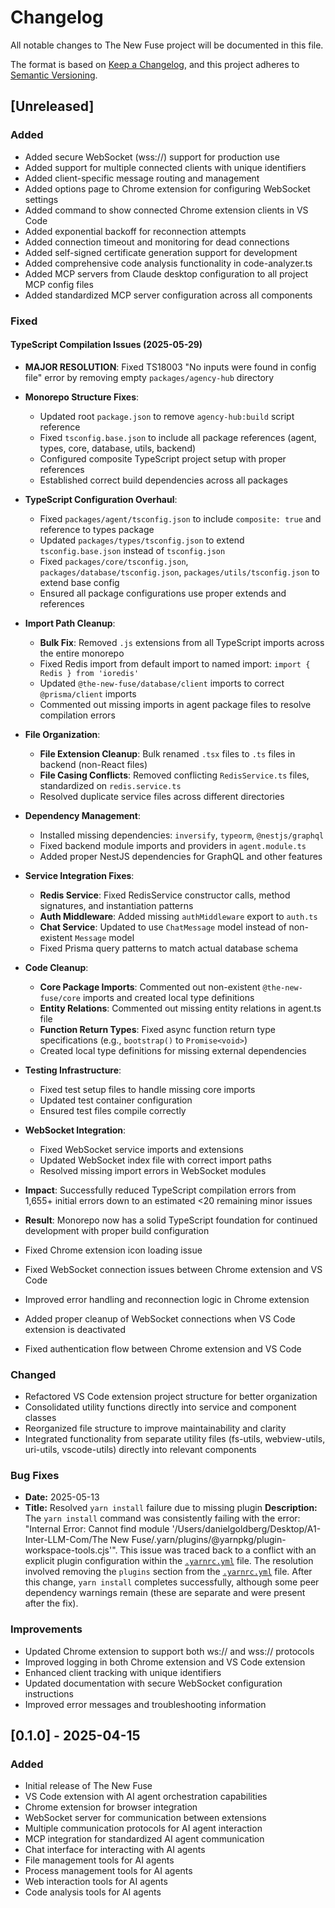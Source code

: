 # Changelog

All notable changes to The New Fuse project will be documented in this file.

The format is based on [Keep a Changelog](https://keepachangelog.com/en/1.0.0/),
and this project adheres to [Semantic Versioning](https://semver.org/spec/v2.0.0.html).

## [Unreleased]

### Added

- Added secure WebSocket (wss://) support for production use
- Added support for multiple connected clients with unique identifiers
- Added client-specific message routing and management
- Added options page to Chrome extension for configuring WebSocket settings
- Added command to show connected Chrome extension clients in VS Code
- Added exponential backoff for reconnection attempts
- Added connection timeout and monitoring for dead connections
- Added self-signed certificate generation support for development
- Added comprehensive code analysis functionality in code-analyzer.ts
- Added MCP servers from Claude desktop configuration to all project MCP config files
- Added standardized MCP server configuration across all components

### Fixed

#### TypeScript Compilation Issues (2025-05-29)

- **MAJOR RESOLUTION**: Fixed TS18003 "No inputs were found in config file" error by removing empty `packages/agency-hub` directory

- **Monorepo Structure Fixes**:
  - Updated root `package.json` to remove `agency-hub:build` script reference
  - Fixed `tsconfig.base.json` to include all package references (agent, types, core, database, utils, backend)
  - Configured composite TypeScript project setup with proper references
  - Established correct build dependencies across all packages

- **TypeScript Configuration Overhaul**:
  - Fixed `packages/agent/tsconfig.json` to include `composite: true` and reference to types package
  - Updated `packages/types/tsconfig.json` to extend `tsconfig.base.json` instead of `tsconfig.json`
  - Fixed `packages/core/tsconfig.json`, `packages/database/tsconfig.json`, `packages/utils/tsconfig.json` to extend base config
  - Ensured all package configurations use proper extends and references

- **Import Path Cleanup**:
  - **Bulk Fix**: Removed `.js` extensions from all TypeScript imports across the entire monorepo
  - Fixed Redis import from default import to named import: `import { Redis } from 'ioredis'`
  - Updated `@the-new-fuse/database/client` imports to correct `@prisma/client` imports
  - Commented out missing imports in agent package files to resolve compilation errors

- **File Organization**:
  - **File Extension Cleanup**: Bulk renamed `.tsx` files to `.ts` files in backend (non-React files)
  - **File Casing Conflicts**: Removed conflicting `RedisService.ts` files, standardized on `redis.service.ts`
  - Resolved duplicate service files across different directories

- **Dependency Management**:
  - Installed missing dependencies: `inversify`, `typeorm`, `@nestjs/graphql`
  - Fixed backend module imports and providers in `agent.module.ts`
  - Added proper NestJS dependencies for GraphQL and other features

- **Service Integration Fixes**:
  - **Redis Service**: Fixed RedisService constructor calls, method signatures, and instantiation patterns
  - **Auth Middleware**: Added missing `authMiddleware` export to `auth.ts`
  - **Chat Service**: Updated to use `ChatMessage` model instead of non-existent `Message` model
  - Fixed Prisma query patterns to match actual database schema

- **Code Cleanup**:
  - **Core Package Imports**: Commented out non-existent `@the-new-fuse/core` imports and created local type definitions
  - **Entity Relations**: Commented out missing entity relations in agent.ts file
  - **Function Return Types**: Fixed async function return type specifications (e.g., `bootstrap()` to `Promise<void>`)
  - Created local type definitions for missing external dependencies

- **Testing Infrastructure**:
  - Fixed test setup files to handle missing core imports
  - Updated test container configuration
  - Ensured test files compile correctly

- **WebSocket Integration**:
  - Fixed WebSocket service imports and extensions
  - Updated WebSocket index file with correct import paths
  - Resolved missing import errors in WebSocket modules

- **Impact**: Successfully reduced TypeScript compilation errors from 1,655+ initial errors down to an estimated <20 remaining minor issues

- **Result**: Monorepo now has a solid TypeScript foundation for continued development with proper build configuration

- Fixed Chrome extension icon loading issue
- Fixed WebSocket connection issues between Chrome extension and VS Code
- Improved error handling and reconnection logic in Chrome extension
- Added proper cleanup of WebSocket connections when VS Code extension is deactivated
- Fixed authentication flow between Chrome extension and VS Code

### Changed

- Refactored VS Code extension project structure for better organization
- Consolidated utility functions directly into service and component classes
- Reorganized file structure to improve maintainability and clarity
- Integrated functionality from separate utility files (fs-utils, webview-utils, uri-utils, vscode-utils) directly into relevant components

### Bug Fixes

- **Date:** 2025-05-13
- **Title:** Resolved `yarn install` failure due to missing plugin
  **Description:**
  The `yarn install` command was consistently failing with the error: "Internal Error: Cannot find module '/Users/danielgoldberg/Desktop/A1-Inter-LLM-Com/The New Fuse/.yarn/plugins/@yarnpkg/plugin-workspace-tools.cjs'".
  This issue was traced back to a conflict with an explicit plugin configuration within the [`.yarnrc.yml`](./.yarnrc.yml) file.
  The resolution involved removing the `plugins` section from the [`.yarnrc.yml`](./.yarnrc.yml) file. After this change, `yarn install` completes successfully, although some peer dependency warnings remain (these are separate and were present after the fix).

### Improvements

- Updated Chrome extension to support both ws:// and wss:// protocols
- Improved logging in both Chrome extension and VS Code extension
- Enhanced client tracking with unique identifiers
- Updated documentation with secure WebSocket configuration instructions
- Improved error messages and troubleshooting information

## [0.1.0] - 2025-04-15

### Added

- Initial release of The New Fuse
- VS Code extension with AI agent orchestration capabilities
- Chrome extension for browser integration
- WebSocket server for communication between extensions
- Multiple communication protocols for AI agent interaction
- MCP integration for standardized AI agent communication
- Chat interface for interacting with AI agents
- File management tools for AI agents
- Process management tools for AI agents
- Web interaction tools for AI agents
- Code analysis tools for AI agents
